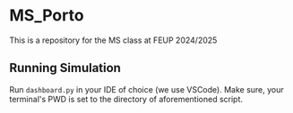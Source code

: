 # MS_Porto
This is a repository for the MS class at FEUP 2024/2025

## Running Simulation
Run ```dashboard.py``` in your IDE of choice (we use VSCode).
Make sure, your terminal's PWD is set to the directory of aforementioned script.
